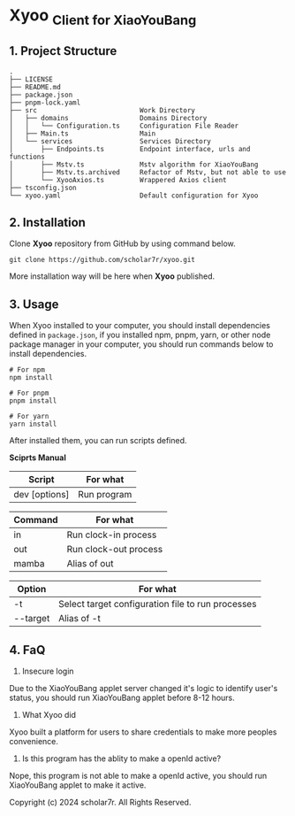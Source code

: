 # Xyoo <sub>Client for XiaoYouBang</sub>

## 1. Project Structure

```
.
├── LICENSE
├── README.md
├── package.json
├── pnpm-lock.yaml
├── src                          Work Directory
│   ├── domains                  Domains Directory
│   │   └── Configuration.ts     Configuration File Reader
│   ├── Main.ts                  Main
│   └── services                 Services Directory
│       ├── Endpoints.ts         Endpoint interface, urls and functions
│       ├── Mstv.ts              Mstv algorithm for XiaoYouBang
│       ├── Mstv.ts.archived     Refactor of Mstv, but not able to use
│       └── XyooAxios.ts         Wrappered Axios client
├── tsconfig.json
└── xyoo.yaml                    Default configuration for Xyoo
```

## 2. Installation

Clone **Xyoo** repository from GitHub by using command below.

```
git clone https://github.com/scholar7r/xyoo.git
```

More installation way will be here when **Xyoo** published.

## 3. Usage

When Xyoo installed to your computer, you should install dependencies defined in `package.json`,
if you installed npm, pnpm, yarn, or other node package manager in your computer, you should run
commands below to install dependencies.

```
# For npm
npm install

# For pnpm
pnpm install

# For yarn
yarn install
```

After installed them, you can run scripts defined.

**Sciprts Manual**

| Script                  | For what    |
| ----------------------- | ----------- |
| dev <command> [options] | Run program |

| Command | For what              |
| ------- | --------------------- |
| in      | Run clock-in process  |
| out     | Run clock-out process |
| mamba   | Alias of out          |

| Option              | For what                                          |
| ------------------- | ------------------------------------------------- |
| -t <filename>       | Select target configuration file to run processes |
| --target <filename> | Alias of -t                                       |

## 4. FaQ

1. Insecure login

Due to the XiaoYouBang applet server changed it's logic to identify user's status, you should run XiaoYouBang applet before 8-12 hours.

1. What Xyoo did

Xyoo built a platform for users to share credentials to make more peoples convenience.

1. Is this program has the ablity to make a openId active?

Nope, this program is not able to make a openId active, you should run XiaoYouBang applet to make it active.

Copyright (c) 2024 scholar7r. All Rights Reserved.
